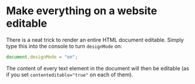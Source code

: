 # Make everything on a website editable

There is a neat trick to render an entire HTML document editable. Simply type this into the console to turn `designMode` on:

```js
document.designMode = "on";
```

The content of every text element in the document will then be editable (as if you set `contenteditable="true"` on each of them).
